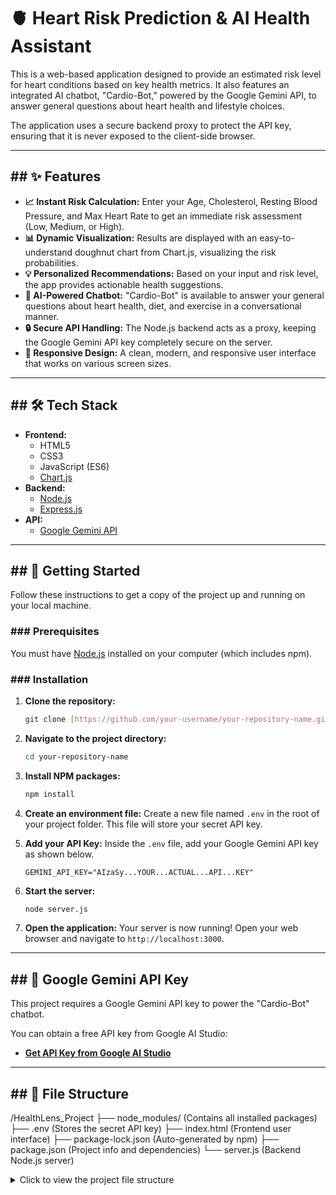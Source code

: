 # 🫀 Heart Risk Prediction & AI Health Assistant

This is a web-based application designed to provide an estimated risk level for heart conditions based on key health metrics. It also features an integrated AI chatbot, "Cardio-Bot," powered by the Google Gemini API, to answer general questions about heart health and lifestyle choices.

The application uses a secure backend proxy to protect the API key, ensuring that it is never exposed to the client-side browser.



---

## ## ✨ Features

* **📈 Instant Risk Calculation:** Enter your Age, Cholesterol, Resting Blood Pressure, and Max Heart Rate to get an immediate risk assessment (Low, Medium, or High).
* **📊 Dynamic Visualization:** Results are displayed with an easy-to-understand doughnut chart from Chart.js, visualizing the risk probabilities.
* **💡 Personalized Recommendations:** Based on your input and risk level, the app provides actionable health suggestions.
* **🤖 AI-Powered Chatbot:** "Cardio-Bot" is available to answer your general questions about heart health, diet, and exercise in a conversational manner.
* **🔒 Secure API Handling:** The Node.js backend acts as a proxy, keeping the Google Gemini API key completely secure on the server.
* **📱 Responsive Design:** A clean, modern, and responsive user interface that works on various screen sizes.

---

## ## 🛠️ Tech Stack

* **Frontend:**
    * HTML5
    * CSS3
    * JavaScript (ES6)
    * [Chart.js](https://www.chartjs.org/)
* **Backend:**
    * [Node.js](https://nodejs.org/)
    * [Express.js](https://expressjs.com/)
* **API:**
    * [Google Gemini API](https://ai.google.dev/)

---

## ## 🚀 Getting Started

Follow these instructions to get a copy of the project up and running on your local machine.

### ### Prerequisites

You must have [Node.js](https://nodejs.org/) installed on your computer (which includes npm).

### ### Installation

1.  **Clone the repository:**
    ```bash
    git clone [https://github.com/your-username/your-repository-name.git](https://github.com/your-username/your-repository-name.git)
    ```

2.  **Navigate to the project directory:**
    ```bash
    cd your-repository-name
    ```

3.  **Install NPM packages:**
    ```bash
    npm install
    ```

4.  **Create an environment file:**
    Create a new file named `.env` in the root of your project folder. This file will store your secret API key.

5.  **Add your API Key:**
    Inside the `.env` file, add your Google Gemini API key as shown below.
    ```env
    GEMINI_API_KEY="AIzaSy...YOUR...ACTUAL...API...KEY"
    ```

6.  **Start the server:**
    ```bash
    node server.js
    ```

7.  **Open the application:**
    Your server is now running! Open your web browser and navigate to `http://localhost:3000`.

---

## ## 🔑 Google Gemini API Key

This project requires a Google Gemini API key to power the "Cardio-Bot" chatbot.

You can obtain a free API key from Google AI Studio:
* [**Get API Key from Google AI Studio**](https://aistudio.google.com/app/apikey)

---

## ## 📁 File Structure
/HealthLens_Project
├── node_modules/         (Contains all installed packages)
├── .env                  (Stores the secret API key)
├── index.html            (Frontend user interface)
├── package-lock.json     (Auto-generated by npm)
├── package.json          (Project info and dependencies)
└── server.js             (Backend Node.js server)
<details>
<summary>Click to view the project file structure</summary>
## ## 📜 License

This project is licensed under the MIT License - see the `LICENSE` file for details.

---

## ## 👤 Author

* **Nishanth K**
